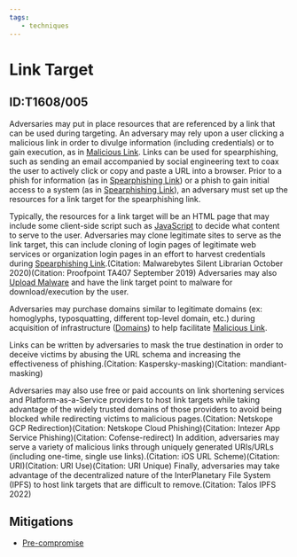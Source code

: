 ```yaml
---
tags:
   - techniques
---
```

# Link Target
## ID:T1608/005
Adversaries may put in place resources that are referenced by a link that can be used during targeting. An adversary may rely upon a user clicking a malicious link in order to divulge information (including credentials) or to gain execution, as in [Malicious Link](techniques/T1204/001). Links can be used for spearphishing, such as sending an email accompanied by social engineering text to coax the user to actively click or copy and paste a URL into a browser. Prior to a phish for information (as in [Spearphishing Link](techniques/T1598/003)) or a phish to gain initial access to a system (as in [Spearphishing Link](techniques/T1566/002)), an adversary must set up the resources for a link target for the spearphishing link. 

Typically, the resources for a link target will be an HTML page that may include some client-side script such as [JavaScript](techniques/T1059/007) to decide what content to serve to the user. Adversaries may clone legitimate sites to serve as the link target, this can include cloning of login pages of legitimate web services or organization login pages in an effort to harvest credentials during [Spearphishing Link](techniques/T1598/003).(Citation: Malwarebytes Silent Librarian October 2020)(Citation: Proofpoint TA407 September 2019) Adversaries may also [Upload Malware](techniques/T1608/001) and have the link target point to malware for download/execution by the user.

Adversaries may purchase domains similar to legitimate domains (ex: homoglyphs, typosquatting, different top-level domain, etc.) during acquisition of infrastructure ([Domains](techniques/T1583/001)) to help facilitate [Malicious Link](techniques/T1204/001).

Links can be written by adversaries to mask the true destination in order to deceive victims by abusing the URL schema and increasing the effectiveness of phishing.(Citation: Kaspersky-masking)(Citation: mandiant-masking)

Adversaries may also use free or paid accounts on link shortening services and Platform-as-a-Service providers to host link targets while taking advantage of the widely trusted domains of those providers to avoid being blocked while redirecting victims to malicious pages.(Citation: Netskope GCP Redirection)(Citation: Netskope Cloud Phishing)(Citation: Intezer App Service Phishing)(Citation: Cofense-redirect) In addition, adversaries may serve a variety of malicious links through uniquely generated URIs/URLs (including one-time, single use links).(Citation: iOS URL Scheme)(Citation: URI)(Citation: URI Use)(Citation: URI Unique) Finally, adversaries may take advantage of the decentralized nature of the InterPlanetary File System (IPFS) to host link targets that are difficult to remove.(Citation: Talos IPFS 2022)
## Mitigations
* [Pre-compromise](mitigations/M1056)
